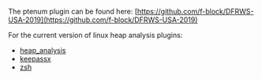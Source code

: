 The ptenum plugin can be found here: [https://github.com/f-block/DFRWS-USA-2019](https://github.com/f-block/DFRWS-USA-2019)

For the current version of linux heap analysis plugins:
- [heap_analysis](https://github.com/google/rekall/blob/master/rekall-core/rekall/plugins/linux/heap_analysis.py)
- [keepassx](https://github.com/google/rekall/blob/master/rekall-core/rekall/plugins/linux/keepassx.py)
- [zsh](https://github.com/google/rekall/blob/master/rekall-core/rekall/plugins/linux/zsh.py)
